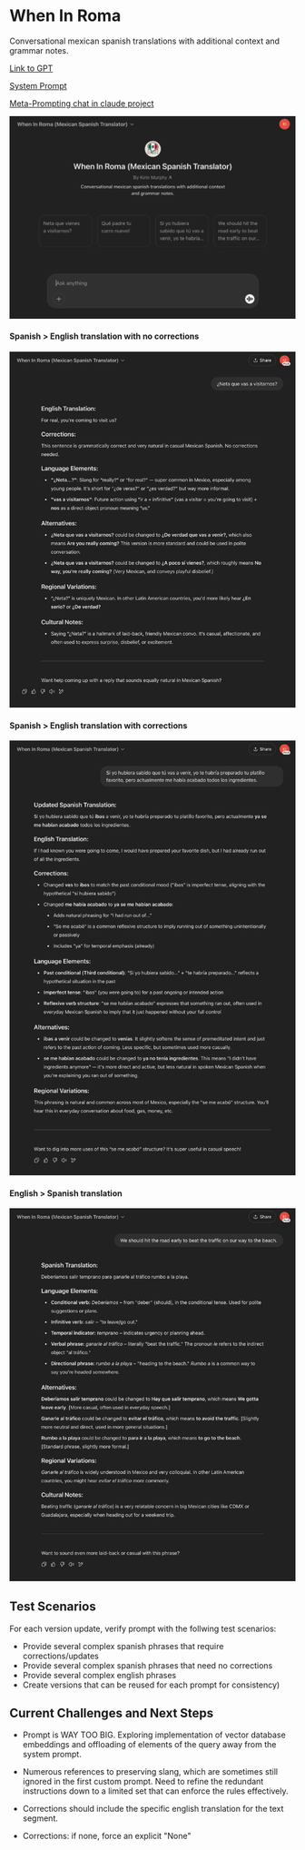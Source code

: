 # When In Roma

Conversational mexican spanish translations with additional context and grammar notes.

[Link to GPT](https://chatgpt.com/g/g-67dd8d76728c81919f23713d68436e30-when-in-roma-mexican-spanish-translator)

[System Prompt](./system_prompt.xml)

[Meta-Prompting chat in claude project](https://claude.ai/share/df913148-3f23-4fc6-ba97-50f6c533c845)

![When In Roma Landing_Page](./screenshots/landing_page.png)

#### Spanish > English translation with no corrections

![When In Roma Correct Spanish Example](./screenshots/example_1.png)

#### Spanish > English translation with corrections

![When In Roma Incorrect Spanish Example](./screenshots/example_2.png)

#### English > Spanish translation

![When In Roma English Example](./screenshots/example_3.png)

## Test Scenarios

For each version update, verify prompt with the follwing test scenarios:

- Provide several complex spanish phrases that require corrections/updates
- Provide several complex spanish phrases that need no corrections
- Provide several complex english phrases
- Create versions that can be reused for each prompt for consistency)

## Current Challenges and Next Steps

- Prompt is WAY TOO BIG. Exploring implementation of vector database embeddings and offloading of elements of the query away from the system prompt.

- Numerous references to preserving slang, which are sometimes still ignored in the first custom prompt. Need to refine the redundant instructions down to a limited set that can enforce the rules effectively.

- Corrections should include the specific english translation for the text segment.

- Corrections: if none, force an explicit "None"
